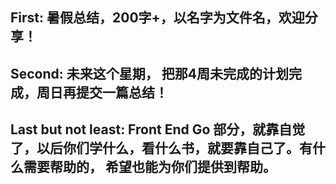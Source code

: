 ## First: 暑假总结，200字+，以名字为文件名，欢迎分享！
## Second: 未来这个星期， 把那4周未完成的计划完成，周日再提交一篇总结！
## Last but not least: Front End Go 部分，就靠自觉了，以后你们学什么，看什么书，就要靠自己了。有什么需要帮助的， 希望也能为你们提供到帮助。